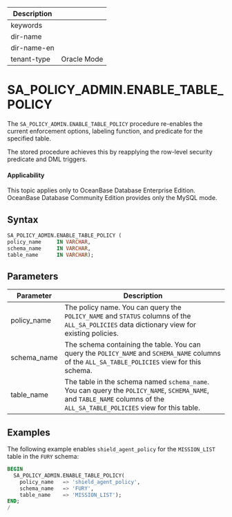 | Description   |                 |
|---------------|-----------------|
| keywords      |                 |
| dir-name      |                 |
| dir-name-en   |                 |
| tenant-type   | Oracle Mode     |

# SA_POLICY_ADMIN.ENABLE_TABLE_POLICY

The `SA_POLICY_ADMIN.ENABLE_TABLE_POLICY` procedure re-enables the current enforcement options, labeling function, and predicate for the specified table.

The stored procedure achieves this by reapplying the row-level security predicate and DML triggers.

  <main id="notice" >
    <h4>Applicability</h4>
    <p>This topic applies only to OceanBase Database Enterprise Edition. OceanBase Database Community Edition provides only the MySQL mode. </p>
  </main>

## Syntax

```sql
SA_POLICY_ADMIN.ENABLE_TABLE_POLICY (
policy_name     IN VARCHAR,
schema_name     IN VARCHAR,
table_name      IN VARCHAR);
```



## Parameters



| **Parameter** | **Description** |
|-------------|-----------------------------------------------------------------------------------------------------------|
| policy_name | The policy name. You can query the `POLICY_NAME` and `STATUS` columns of the `ALL_SA_POLICIES` data dictionary view for existing policies.  |
| schema_name | The schema containing the table. You can query the `POLICY_NAME` and `SCHEMA_NAME` columns of the `ALL_SA_TABLE_POLICIES` view for this schema.  |
| table_name | The table in the schema named `schema_name`. You can query the `POLICY_NAME`, `SCHEMA_NAME`, and `TABLE_NAME` columns of the `ALL_SA_TABLE_POLICIES` view for this table.  |



## Examples

The following example enables `shield_agent_policy` for the `MISSION_LIST` table in the `FURY` schema:

```sql
BEGIN
  SA_POLICY_ADMIN.ENABLE_TABLE_POLICY(
    policy_name   => 'shield_agent_policy',
    schema_name   => 'FURY',
    table_name    => 'MISSION_LIST');
END;
/
```
